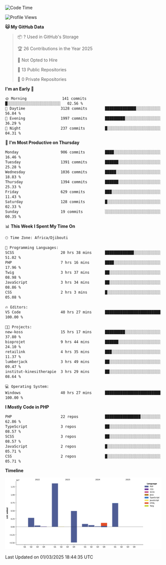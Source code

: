 <!--START_SECTION:waka-->
![Code Time](http://img.shields.io/badge/Code%20Time-2%2C287%20hrs%2023%20mins-blue)

![Profile Views](http://img.shields.io/badge/Profile%20Views-0-blue)

**🐱 My GitHub Data** 

> 📦 ? Used in GitHub's Storage 
 > 
> 🏆 26 Contributions in the Year 2025
 > 
> 🚫 Not Opted to Hire
 > 
> 📜 13 Public Repositories 
 > 
> 🔑 0 Private Repositories 
 > 
**I'm an Early 🐤** 

```text
🌞 Morning                141 commits         █░░░░░░░░░░░░░░░░░░░░░░░░   02.56 % 
🌆 Daytime                3128 commits        ██████████████░░░░░░░░░░░   56.84 % 
🌃 Evening                1997 commits        █████████░░░░░░░░░░░░░░░░   36.29 % 
🌙 Night                  237 commits         █░░░░░░░░░░░░░░░░░░░░░░░░   04.31 % 
```
📅 **I'm Most Productive on Thursday** 

```text
Monday                   906 commits         ████░░░░░░░░░░░░░░░░░░░░░   16.46 % 
Tuesday                  1391 commits        ██████░░░░░░░░░░░░░░░░░░░   25.28 % 
Wednesday                1036 commits        █████░░░░░░░░░░░░░░░░░░░░   18.83 % 
Thursday                 1394 commits        ██████░░░░░░░░░░░░░░░░░░░   25.33 % 
Friday                   629 commits         ███░░░░░░░░░░░░░░░░░░░░░░   11.43 % 
Saturday                 128 commits         █░░░░░░░░░░░░░░░░░░░░░░░░   02.33 % 
Sunday                   19 commits          ░░░░░░░░░░░░░░░░░░░░░░░░░   00.35 % 
```


📊 **This Week I Spent My Time On** 

```text
🕑︎ Time Zone: Africa/Djibouti

💬 Programming Languages: 
SCSS                     20 hrs 38 mins      █████████████░░░░░░░░░░░░   51.02 % 
PHP                      7 hrs 16 mins       ████░░░░░░░░░░░░░░░░░░░░░   17.96 % 
Twig                     3 hrs 37 mins       ██░░░░░░░░░░░░░░░░░░░░░░░   08.98 % 
JavaScript               3 hrs 34 mins       ██░░░░░░░░░░░░░░░░░░░░░░░   08.86 % 
CSS                      2 hrs 3 mins        █░░░░░░░░░░░░░░░░░░░░░░░░   05.08 % 

🔥 Editors: 
VS Code                  40 hrs 27 mins      █████████████████████████   100.00 % 

🐱‍💻 Projects: 
new-koss                 15 hrs 17 mins      █████████░░░░░░░░░░░░░░░░   37.80 % 
bioprojet                9 hrs 44 mins       ██████░░░░░░░░░░░░░░░░░░░   24.10 % 
retailink                4 hrs 35 mins       ███░░░░░░░░░░░░░░░░░░░░░░   11.37 % 
lumberjack               3 hrs 49 mins       ██░░░░░░░░░░░░░░░░░░░░░░░   09.47 % 
institut-kinesitherapie  3 hrs 29 mins       ██░░░░░░░░░░░░░░░░░░░░░░░   08.64 % 

💻 Operating System: 
Windows                  40 hrs 27 mins      █████████████████████████   100.00 % 
```

**I Mostly Code in PHP** 

```text
PHP                      22 repos            ████████████████░░░░░░░░░   62.86 % 
TypeScript               3 repos             ██░░░░░░░░░░░░░░░░░░░░░░░   08.57 % 
SCSS                     3 repos             ██░░░░░░░░░░░░░░░░░░░░░░░   08.57 % 
JavaScript               2 repos             █░░░░░░░░░░░░░░░░░░░░░░░░   05.71 % 
CSS                      2 repos             █░░░░░░░░░░░░░░░░░░░░░░░░   05.71 % 
```



**Timeline**

![Lines of Code chart](https://raw.githubusercontent.com/tahar-elgunaoui/tahar-elgunaoui/main/assets/bar_graph.png)


 Last Updated on 01/03/2025 18:44:35 UTC
<!--END_SECTION:waka-->
